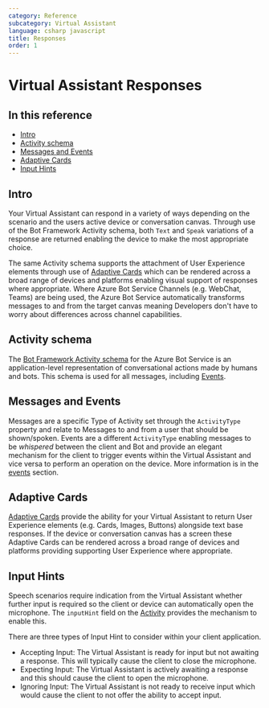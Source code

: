 ```yaml
---
category: Reference
subcategory: Virtual Assistant
language: csharp javascript
title: Responses
order: 1
---
```


# Virtual Assistant Responses

## In this reference
- [Intro](#intro)
- [Activity schema](#activity-schema)
- [Messages and Events](#messages-and-events)
- [Adaptive Cards](#adaptive-cards)
- [Input Hints](#input-hints)

## Intro

Your Virtual Assistant can respond in a variety of ways depending on the scenario and the users active device or conversation canvas. Through use of the Bot Framework Activity schema, both `Text` and `Speak` variations of a response are returned enabling the device to make the most appropriate choice.

The same Activity schema supports the attachment of User Experience elements through use of [Adaptive Cards](https://www.adaptivecards.io) which can be rendered across a broad range of devices and platforms enabling visual support of responses where appropriate. Where Azure Bot Service Channels (e.g. WebChat, Teams) are being used, the Azure Bot Service automatically transforms messages to and from the target canvas meaning Developers don't have to worry about differences across channel capabilities.

## Activity schema

The [Bot Framework Activity schema](https://github.com/Microsoft/BotBuilder/blob/master/specs/botframework-activity/botframework-activity.md) for the Azure Bot Service is an application-level representation of conversational actions made by humans and bots. This schema is used for all messages, including [Events](../README.md#virtual-assistant-bot).

## Messages and Events

Messages are a specific Type of Activity set through the `ActivityType` property and relate to Messages to and from a user that should be shown/spoken. Events are a different `ActivityType` enabling messages to be *whispered* between the client and Bot and provide an elegant mechanism for the client to trigger events within the Virtual Assistant and vice versa to perform an operation on the device. More information is in the [events](../README.md) section.

## Adaptive Cards

[Adaptive Cards](https://adaptivecards.io) provide the ability for your Virtual Assistant to return User Experience elements (e.g. Cards, Images, Buttons) alongside text base responses. If the device or conversation canvas has a screen these Adaptive Cards can be rendered across a broad range of devices and platforms providing supporting User Experience where appropriate.

## Input Hints

Speech scenarios require indication from the Virtual Assistant whether further input is required so the client or device can automatically open the microphone. The `inputHint` field on the [Activity](https://github.com/Microsoft/BotBuilder/blob/hub/specs/botframework-activity/botframework-activity.md) provides the mechanism to enable this.

There are three types of Input Hint to consider within your client application.

- Accepting Input: The Virtual Assistant is ready for input but not awaiting a response. This will typically cause the client to close the microphone.
- Expecting Input: The Virtual Assistant is actively awaiting a response and this should cause the client to open the microphone.
- Ignoring Input: The Virtual Assistant is not ready to receive input which would cause the client to not offer the ability to accept input.
